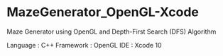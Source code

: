 # MazeGenerator_OpenGL-Xcode
Maze Generator using OpenGL and  Depth-First Search (DFS) Algorithm

Language : C++
Framework : OpenGL
IDE : Xcode 10


